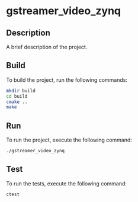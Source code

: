 # gstreamer_video_zynq

## Description
A brief description of the project.

## Build
To build the project, run the following commands:
```sh
mkdir build
cd build
cmake ..
make
```

## Run
To run the project, execute the following command:
```sh
./gstreamer_video_zynq
```

## Test
To run the tests, execute the following command:
```sh
ctest
```
